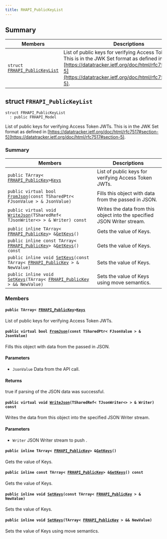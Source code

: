 ```yaml
---
title: RHAPI_PublicKeyList
---
```


## Summary

 Members                        | Descriptions                                
--------------------------------|---------------------------------------------
`struct `[`FRHAPI_PublicKeyList`](#structFRHAPI__PublicKeyList) | List of public keys for verifying Access Token JWTs. This is in the JWK Set format as defined in [https://datatracker.ietf.org/doc/html/rfc7517#section-5](https://datatracker.ietf.org/doc/html/rfc7517#section-5).

## struct `FRHAPI_PublicKeyList` <a id="structFRHAPI__PublicKeyList"></a>

```
struct FRHAPI_PublicKeyList
  : public FRHAPI_Model
```

List of public keys for verifying Access Token JWTs. This is in the JWK Set format as defined in [https://datatracker.ietf.org/doc/html/rfc7517#section-5](https://datatracker.ietf.org/doc/html/rfc7517#section-5).

### Summary

 Members                        | Descriptions                                
--------------------------------|---------------------------------------------
`public TArray< `[`FRHAPI_PublicKey`](RHAPI_PublicKey.md#structFRHAPI__PublicKey)` > `[`Keys`](#structFRHAPI__PublicKeyList_1a9f2304e8a8edbb03597d352a4a60415a) | List of public keys for verifying Access Token JWTs.
`public virtual bool `[`FromJson`](#structFRHAPI__PublicKeyList_1a354e93bc244ab7352e529f9cf966757a)`(const TSharedPtr< FJsonValue > & JsonValue)` | Fills this object with data from the passed in JSON.
`public virtual void `[`WriteJson`](#structFRHAPI__PublicKeyList_1a51c110add7f6bed208c4b5110bbc9146)`(TSharedRef< TJsonWriter<> > & Writer) const` | Writes the data from this object into the specified JSON Writer stream.
`public inline TArray< `[`FRHAPI_PublicKey`](RHAPI_PublicKey.md#structFRHAPI__PublicKey)` > & `[`GetKeys`](#structFRHAPI__PublicKeyList_1a2854e19e67f8ae49c6be474b4fde1279)`()` | Gets the value of Keys.
`public inline const TArray< `[`FRHAPI_PublicKey`](RHAPI_PublicKey.md#structFRHAPI__PublicKey)` > & `[`GetKeys`](#structFRHAPI__PublicKeyList_1a17864e3d4ac45b2943bcb73fefa692c6)`() const` | Gets the value of Keys.
`public inline void `[`SetKeys`](#structFRHAPI__PublicKeyList_1ab7a3175d5e8e2a6ba0e3769d3d7cb411)`(const TArray< `[`FRHAPI_PublicKey`](RHAPI_PublicKey.md#structFRHAPI__PublicKey)` > & NewValue)` | Sets the value of Keys.
`public inline void `[`SetKeys`](#structFRHAPI__PublicKeyList_1a182e86e9abb0c967edded080091d30eb)`(TArray< `[`FRHAPI_PublicKey`](RHAPI_PublicKey.md#structFRHAPI__PublicKey)` > && NewValue)` | Sets the value of Keys using move semantics.

### Members

#### `public TArray< `[`FRHAPI_PublicKey`](RHAPI_PublicKey.md#structFRHAPI__PublicKey)` > `[`Keys`](#structFRHAPI__PublicKeyList_1a9f2304e8a8edbb03597d352a4a60415a) <a id="structFRHAPI__PublicKeyList_1a9f2304e8a8edbb03597d352a4a60415a"></a>

List of public keys for verifying Access Token JWTs.

#### `public virtual bool `[`FromJson`](#structFRHAPI__PublicKeyList_1a354e93bc244ab7352e529f9cf966757a)`(const TSharedPtr< FJsonValue > & JsonValue)` <a id="structFRHAPI__PublicKeyList_1a354e93bc244ab7352e529f9cf966757a"></a>

Fills this object with data from the passed in JSON.

#### Parameters
* `JsonValue` Data from the API call.

#### Returns
true if parsing of the JSON data was successful.

#### `public virtual void `[`WriteJson`](#structFRHAPI__PublicKeyList_1a51c110add7f6bed208c4b5110bbc9146)`(TSharedRef< TJsonWriter<> > & Writer) const` <a id="structFRHAPI__PublicKeyList_1a51c110add7f6bed208c4b5110bbc9146"></a>

Writes the data from this object into the specified JSON Writer stream.

#### Parameters
* `Writer` JSON Writer stream to push .

#### `public inline TArray< `[`FRHAPI_PublicKey`](RHAPI_PublicKey.md#structFRHAPI__PublicKey)` > & `[`GetKeys`](#structFRHAPI__PublicKeyList_1a2854e19e67f8ae49c6be474b4fde1279)`()` <a id="structFRHAPI__PublicKeyList_1a2854e19e67f8ae49c6be474b4fde1279"></a>

Gets the value of Keys.

#### `public inline const TArray< `[`FRHAPI_PublicKey`](RHAPI_PublicKey.md#structFRHAPI__PublicKey)` > & `[`GetKeys`](#structFRHAPI__PublicKeyList_1a17864e3d4ac45b2943bcb73fefa692c6)`() const` <a id="structFRHAPI__PublicKeyList_1a17864e3d4ac45b2943bcb73fefa692c6"></a>

Gets the value of Keys.

#### `public inline void `[`SetKeys`](#structFRHAPI__PublicKeyList_1ab7a3175d5e8e2a6ba0e3769d3d7cb411)`(const TArray< `[`FRHAPI_PublicKey`](RHAPI_PublicKey.md#structFRHAPI__PublicKey)` > & NewValue)` <a id="structFRHAPI__PublicKeyList_1ab7a3175d5e8e2a6ba0e3769d3d7cb411"></a>

Sets the value of Keys.

#### `public inline void `[`SetKeys`](#structFRHAPI__PublicKeyList_1a182e86e9abb0c967edded080091d30eb)`(TArray< `[`FRHAPI_PublicKey`](RHAPI_PublicKey.md#structFRHAPI__PublicKey)` > && NewValue)` <a id="structFRHAPI__PublicKeyList_1a182e86e9abb0c967edded080091d30eb"></a>

Sets the value of Keys using move semantics.


